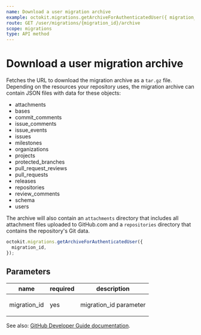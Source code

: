 ```yaml
---
name: Download a user migration archive
example: octokit.migrations.getArchiveForAuthenticatedUser({ migration_id })
route: GET /user/migrations/{migration_id}/archive
scope: migrations
type: API method
---
```


# Download a user migration archive

Fetches the URL to download the migration archive as a `tar.gz` file. Depending on the resources your repository uses, the migration archive can contain JSON files with data for these objects:

- attachments
- bases
- commit_comments
- issue_comments
- issue_events
- issues
- milestones
- organizations
- projects
- protected_branches
- pull_request_reviews
- pull_requests
- releases
- repositories
- review_comments
- schema
- users

The archive will also contain an `attachments` directory that includes all attachment files uploaded to GitHub.com and a `repositories` directory that contains the repository's Git data.

```js
octokit.migrations.getArchiveForAuthenticatedUser({
  migration_id,
});
```

## Parameters

<table>
  <thead>
    <tr>
      <th>name</th>
      <th>required</th>
      <th>description</th>
    </tr>
  </thead>
  <tbody>
    <tr><td>migration_id</td><td>yes</td><td>

migration_id parameter

</td></tr>
  </tbody>
</table>

See also: [GitHub Developer Guide documentation](https://docs.github.com/rest/reference/migrations#download-a-user-migration-archive).
